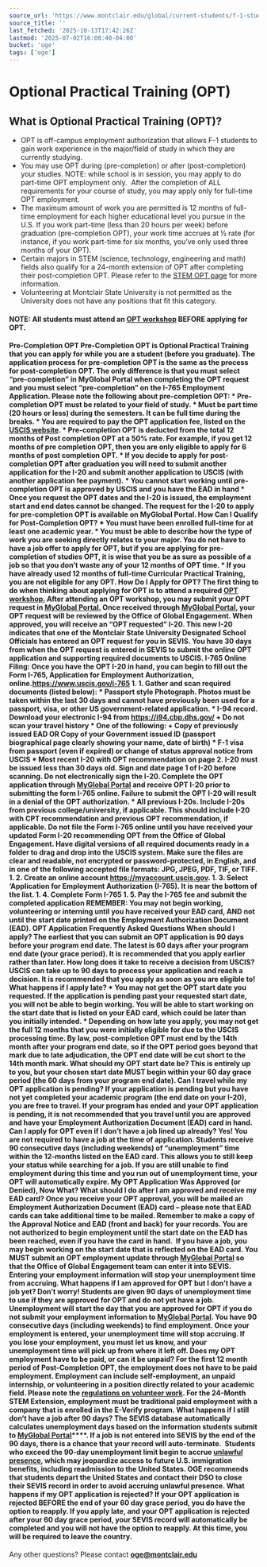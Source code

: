 ```yaml
---
source_url: 'https://www.montclair.edu/global/current-students/f-1-students/f-1-student-employment/optional-practical-training-opt/'
source_title: ''
last_fetched: '2025-10-13T17:42:26Z'
lastmod: '2025-07-02T16:08:40-04:00'
bucket: 'oge'
tags: ['oge']
---
```


# Optional Practical Training (OPT)

## What is Optional Practical Training (OPT)?

* OPT is off-campus employment authorization that allows F-1 students to gain work experience in the major/field of study in which they are currently studying.
* You may use OPT during (pre-completion) or after (post-completion) your studies. NOTE: while school is in session, you may apply to do part-time OPT employment only.  After the completion of ALL requirements for your course of study, you may apply only for full-time OPT employment.
* The maximum amount of work you are permitted is 12 months of full-time employment for each higher educational level you pursue in the U.S. If you work part-time (less than 20 hours per week) before graduation (pre-completion OPT), your work time accrues at ½ rate (for instance, if you work part-time for six months, you’ve only used three months of your OPT).
* Certain majors in STEM (science, technology, engineering and math) fields also qualify for a 24-month extension of OPT after completing their post-completion OPT. Please refer to the [STEM OPT page](http://www.montclair.edu/global/current-students/f-1-students/f-1-student-employment/stem-optional-practical-training-opt/) for more information.
* Volunteering at Montclair State University is not permitted as the University does not have any positions that fit this category.

#### NOTE: All students must attend an [OPT workshop](https://www.montclair.edu/global/events/) BEFORE applying for OPT.

#### Pre-Completion OPT Pre-Completion OPT is Optional Practical Training that you can apply for while you are a student (before you graduate). The application process for pre-completion OPT is the same as the process for post-completion OPT. The only difference is that you must select “pre-completion” in MyGlobal Portal when completing the OPT request and you must select “pre-completion” on the I-765 Employment Application. Please note the following about pre-completion OPT: * Pre-completion OPT must be related to your field of study. * Must be part time (20 hours or less) during the semesters. It can be full time during the breaks. * You are required to pay the OPT application fee, listed on the [USCIS website](https://www.uscis.gov/i-765). * Pre-completion OPT is deducted from the total 12 months of Post completion OPT at a 50% rate. For example, if you get 12 months of pre completion OPT, then you are only eligible to apply for 6 months of post completion OPT. * If you decide to apply for post-completion OPT after graduation you will need to submit another application for the I-20 and submit another application to USCIS (with another application fee payment). * You cannot start working until pre-completion OPT is approved by USCIS and you have the EAD in hand * Once you request the OPT dates and the I-20 is issued, the employment start and end dates cannot be changed. The request for the I-20 to apply for pre-completion OPT is available on MyGlobal Portal. How Can I Qualify for Post-Completion OPT&quest; * You must have been enrolled full-time for at least one academic year. * You must be able to describe how the type of work you are seeking directly relates to your major. You do not have to have a job offer to apply for OPT, but if you are applying for pre-completion of studies OPT, it is wise that you be as sure as possible of a job so that you don’t waste any of your 12 months of OPT time. * If you have already used 12 months of full-time Curricular Practical Training, you are not eligible for any OPT. How Do I Apply for OPT&quest; The first thing to do when thinking about applying for OPT is to attend a required [OPT workshop.](https://www.montclair.edu/global/events/?wp_logged_in=true) After attending an OPT workshop, you may submit your OPT request in [MyGlobal Portal.](https://montclair-isss.terradotta.com/) Once received through [MyGlobal Portal](https://montclair-isss.terradotta.com/), your OPT request will be reviewed by the Office of Global Engagement. When approved, you will receive an “OPT requested” I-20. This new I-20 indicates that one of the Montclair State University Designated School Officials has entered an OPT request for you in SEVIS. You have **30 days** from when the OPT request is entered in SEVIS to submit the online OPT application and supporting required documents to USCIS. I-765 Online Filing: Once you have the OPT I-20 in hand, you can begin to fill out the Form I-765, Application for Employment Authorization, online.**<https://www.uscis.gov/i-765>** 1. 1. Gather and scan required documents (listed below): * Passport style Photograph. Photos must be taken within the last 30 days and cannot have previously been used for a passport, visa, or other US government-related application. * I-94 record. Download your electronic I-94 from **<https://i94.cbp.dhs.gov/>** + Do not scan your travel history * One of the following: + Copy of previously issued EAD **OR** Copy of your Government issued ID (passport biographical page clearly showing your name, date of birth) * F-1 visa from passport (even if expired) or change of status approval notice from USCIS * Most recent I-20 with OPT recommendation on page 2. I-20 must be issued **less than 30 days old**. Sign and date page 1 of I-20 before scanning. Do not electronically sign the I-20. Complete the OPT application through [MyGlobal Portal](https://montclair-isss.terradotta.com/) and receive OPT I-20 prior to submitting the form I-765 online. Failure to submit the OPT I-20 will result in a denial of the OPT authorization. * All previous I-20s. Include I-20s from previous college/university, if applicable. This should include I-20 with CPT recommendation and previous OPT recommendation, if applicable. **Do not file the Form I-765 online until you have received your updated Form I-20 recommending OPT from the Office of Global Engagement.** Have digital versions of all required documents ready in a folder to drag and drop into the USCIS system. Make sure the files are clear and readable, not encrypted or password-protected, in English, and in one of the following accepted file formats: JPG, JPEG, PDF, TIF, or TIFF. 1. 2. Create an online account **<https://myaccount.uscis.gov>.** 1. 3. Select ‘Application for Employment Authorization (I-765). It is near the bottom of the list. 1. 4. Complete Form I-765 1. 5. Pay the I-765 fee and submit the completed application **REMEMBER:** You may not begin working, volunteering or interning until you have received your EAD card, AND not until the start date printed on the Employment Authorization Document (EAD). **OPT Application Frequently Asked Questions** When should I apply&quest; The earliest that you can submit an OPT application is 90 days before your program end date. The latest is 60 days after your program end date (your grace period). It is recommended that you apply earlier rather than later. How long does it take to receive a decision from USCIS&quest; USCIS can take up to 90 days to process your application and reach a decision. It is recommended that you apply as soon as you are eligible to! What happens if I apply late&quest; * You may not get the OPT start date you requested. If the application is pending past your requested start date, you will not be able to begin working. You will be able to start working on the start date that is listed on your EAD card, which could be later than you initially intended. * Depending on how late you apply, you may not get the full 12 months that you were initially eligible for due to the USCIS processing time. By law, post-completion OPT must end by the 14th month after your program end date, so if the OPT period goes beyond that mark due to late adjudication, the OPT end date will be cut short to the 14th month mark. What should my OPT start date be&quest; This is entirely up to you, but your chosen start date MUST begin within your 60 day grace period (the 60 days from your program end date). Can I travel while my OPT application is pending&quest; If your application is pending but you have not yet completed your academic program (the end date on your I-20), you are free to travel. If your program has ended and your OPT application is pending, it is not recommended that you travel until you are approved and have your Employment Authorization Document (EAD) card in hand. Can I apply for OPT even if I don’t have a job lined up already&quest; Yes! You are not required to have a job at the time of application. Students receive 90 consecutive days (including weekends) of “unemployment” time within the 12-months listed on the EAD card. This allows you to still keep your status while searching for a job. If you are still unable to find employment during this time and you run out of unemployment time, your OPT will automatically expire. **My OPT Application Was Approved (or Denied), Now What?** What should I do after I am approved and receive my EAD card&quest; Once you receive your OPT approval, you will be mailed an Employment Authorization Document (EAD) card – please note that EAD cards can take additional time to be mailed. Remember to make a copy of the Approval Notice and EAD (front and back) for your records. You are not authorized to begin employment until the start date on the EAD has been reached, even if you have the card in hand.  If you have a job, you may begin working on the start date that is reflected on the EAD card. You MUST submit an OPT employment update through **[MyGlobal Portal](https://montclair-isss.terradotta.com/)** so that the Office of Global Engagement team can enter it into SEVIS. Entering your employment information will stop your unemployment time from accruing. What happens if I am approved for OPT but I don’t have a job yet&quest; Don’t worry! Students are given 90 days of unemployment time to use if they are approved for OPT and do not yet have a job. Unemployment will start the day that you are approved for OPT if you do not submit your employment information to **[MyGlobal Portal](https://montclair-isss.terradotta.com/)**. You have 90 consecutive days (including weekends) to find employment. Once your employment is entered, your unemployment time will stop accruing. If you lose your employment, you must let us know, and your unemployment time will pick up from where it left off. Does my OPT employment have to be paid&comma; or can it be unpaid&quest; For the first 12 month period of Post-Completion OPT, the employment does not have to be paid employment. Employment can include self-employment, an unpaid internship, or volunteering in a position directly related to your academic field. Please note the **[regulations on volunteer work](https://studyinthestates.dhs.gov/2013/12/volunteering-united-states).** For the 24-Month STEM Extension, employment must be traditional paid employment with a company that is enrolled in the E-Verify program. What happens if I still don’t have a job after 90 days&quest; The SEVIS database automatically calculates unemployment days based on the information students submit to **[MyGlobal Portal](https://montclair-isss.terradotta.com/)****.** If a job is not entered into SEVIS by the end of the 90 days, there is a chance that your record will auto-terminate.  Students who exceed the 90-day unemployment limit begin to accrue **[unlawful presence](https://www.uscis.gov/laws-and-policy/other-resources/unlawful-presence-and-bars-to-admissibility)**, which may jeopardize access to future U.S. immigration benefits, including readmission to the United States. OGE recommends that students depart the United States and contact their DSO to close their SEVIS record in order to avoid accruing unlawful presence. What happens if my OPT application is rejected&quest; If your OPT application is rejected BEFORE the end of your 60 day grace period, you do have the option to reapply. If you apply late, and your OPT application is rejected after your 60 day grace period, your SEVIS record will automatically be completed and you will not have the option to reapply. At this time, you will be required to leave the country.

Any other questions? Please contact **oge@montclair.edu**